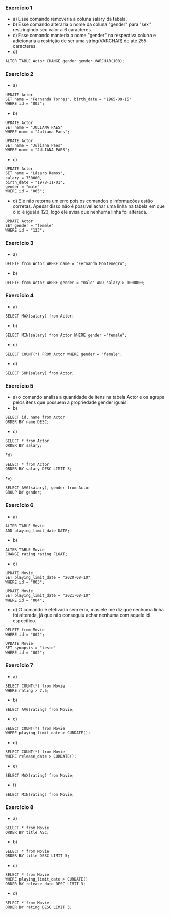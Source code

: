### Exercício 1
* a) Esse comando removeria a coluna salary da tabela.
* b) Esse comando alteraria o nome da coluna "gender" para "sex" restringindo seu valor a 6 caracteres.
* c) Esse comando manteria o nome "gender" na respectiva coluna e adicionaria a restrição de ser uma string(VARCHAR) de até 255 caracteres.
* d)
```
ALTER TABLE Actor CHANGE gender gender VARCHAR(100);
```
### Exercício 2
* a) 
```
UPDATE Actor
SET name = "Fernanda Torres", birth_date = "1965-09-15"
WHERE id = "003";
```
* b) 
```
UPDATE Actor
SET name = "JULIANA PAES"
WHERE name = "Juliana Paes";
```
```
UPDATE Actor
SET name = "Juliana Paes"
WHERE name = "JULIANA PAES";
```
* c)
```
UPDATE Actor
SET name = "Lázaro Ramos",
salary = 750000,
birth_date = "1978-11-01",
gender = "male"
WHERE id = "005";
```
* d) Ele não retorna um erro pois os comandos e informações estão corretas. Apesar disso não é possível achar uma linha na tabela em que o id é igual a 123, logo ele avisa que nenhuma linha foi alterada.
```
UPDATE Actor
SET gender = "female"
WHERE id = "123";
```
### Exercício 3
* a) 
```
DELETE from Actor WHERE name = "Fernanda Montenegro";
```
* b) 
```
DELETE from Actor WHERE gender = "male" AND salary > 1000000;
```
### Exercício 4
* a)
```
SELECT MAX(salary) from Actor;
```
* b) 
```
SELECT MIN(salary) from Actor WHERE gender ="female";
```
* c)
```
SELECT COUNT(*) FROM Actor WHERE gender = "female";
```
* d)
```
SELECT SUM(salary) from Actor;
```

### Exercício 5
* a) o comando analisa a quantidade de itens na tabela Actor e os agrupa pelos itens que possuem a propriedade gender iguais.
* b) 
```
SELECT id, name from Actor
ORDER BY name DESC;
```
* c)
```
SELECT * from Actor
ORDER BY salary;
```
*d)
```
SELECT * from Actor
ORDER BY salary DESC LIMIT 3;
```
*e)
```
SELECT AVG(salary), gender from Actor
GROUP BY gender;
```

### Exercício 6
* a) 
```
ALTER TABLE Movie
ADD playing_limit_date DATE;
```
* b) 
```
ALTER TABLE Movie
CHANGE rating rating FLOAT;
```
* c)
```
UPDATE Movie
SET playing_limit_date = "2020-08-10"
WHERE id = "003";

UPDATE Movie
SET playing_limit_date = "2021-08-10"
WHERE id = "004";
```
* d) O comando é efetivado sem erro, mas ele me diz que nenhuma linha foi alterada, já que não conseguiu achar nenhuma com aquele id específico.
```
DELETE from Movie
WHERE id = "002";

UPDATE Movie
SET synopsis = "teste"
WHERE id = "002";
```

### Exercício 7
* a) 
```
SELECT COUNT(*) from Movie
WHERE rating > 7.5;
```
* b) 
```
SELECT AVG(rating) from Movie;
```
* c)
```
SELECT COUNT(*) from Movie
WHERE playing_limit_date > CURDATE();
```
* d)
```
SELECT COUNT(*) from Movie
WHERE release_date > CURDATE();
```
* e) 
```
SELECT MAX(rating) from Movie;
```
* f)
```
SELECT MIN(rating) from Movie;
```
### Exercício 8
* a)
```
SELECT * from Movie
ORDER BY title ASC;
```
* b)
```
SELECT * from Movie
ORDER BY title DESC LIMIT 5;
```
* c)
```
SELECT * from Movie
WHERE playing_limit_date > CURDATE()
ORDER BY release_date DESC LIMIT 3;
```
* d)
```
SELECT * from Movie
ORDER BY rating DESC LIMIT 3;
```